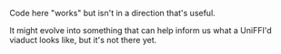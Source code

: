Code here "works" but isn't in a direction that's useful.

It might evolve into something that can help inform us what a UniFFI'd viaduct
looks like, but it's not there yet.
